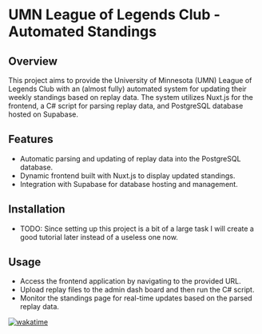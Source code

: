# UMN League of Legends Club - Automated Standings

## Overview
This project aims to provide the University of Minnesota (UMN) League of Legends Club with an (almost fully) automated system for updating their weekly standings based on replay data. The system utilizes Nuxt.js for the frontend, a C# script for parsing replay data, and PostgreSQL database hosted on Supabase.

## Features
- Automatic parsing and updating of replay data into the PostgreSQL database.
- Dynamic frontend built with Nuxt.js to display updated standings.
- Integration with Supabase for database hosting and management.

## Installation
- TODO: Since setting up this project is a bit of a large task I will create a good tutorial later instead of a useless one now.

## Usage
- Access the frontend application by navigating to the provided URL.
- Upload replay files to the admin dash board and then run the C# script.
- Monitor the standings page for real-time updates based on the parsed replay data.

[![wakatime](https://wakatime.com/badge/user/5e97ba1c-cbfa-4adb-984b-1c28f09eab92/project/018cd298-2f39-45b5-8169-23534d9c0e62.svg)](https://wakatime.com/badge/user/5e97ba1c-cbfa-4adb-984b-1c28f09eab92/project/018cd298-2f39-45b5-8169-23534d9c0e62)
